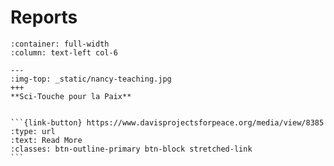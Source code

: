 # Reports

````{panels}
:container: full-width
:column: text-left col-6

---
:img-top: _static/nancy-teaching.jpg
+++
**Sci-Touche pour la Paix**


```{link-button} https://www.davisprojectsforpeace.org/media/view/8385
:type: url
:text: Read More
:classes: btn-outline-primary btn-block stretched-link
```

````
